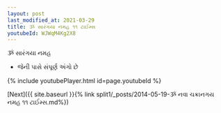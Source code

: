 ```yaml
---
layout: post
last_modified_at: 2021-03-29
title: ૐ સારંગયા નમહ ૧૧ ટાઈમ્સ
youtubeId: WJWqM4Kg2X8
---
```

 
 
 ૐ સારંગયા નમહ  
 
 -  જેની પાસે સંપૂર્ણ અંગો છે 
 
  
 
  
 
 
 
 
 
 


{% include youtubePlayer.html id=page.youtubeId %}
 
[Next]({{ site.baseurl }}{% link  split1/_posts/2014-05-19-ૐ નવા ચક્રાનગય નમહ ૧૧ ટાઈમ્સ.md%})
 
